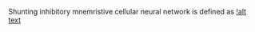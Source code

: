 Shunting inhibitory mnemristive cellular neural network is defined as 
[!alt text](https://github.com/aissakhanov/papers/blob/ee2ab9a67c1a418f85e3eee541d454a3739ed99f/Synchronization-analysis-of-SIMNNs-with-time-varying-delays-in-the-leakage-terms/SIMNN_synch.PNG?raw=true)
